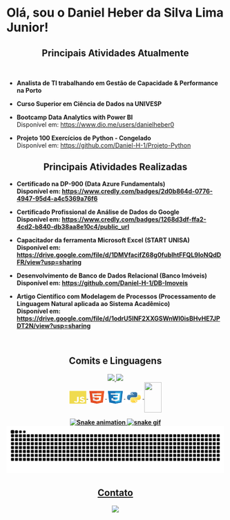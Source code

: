 # Olá, sou o Daniel Heber da Silva Lima Junior!

 <h2 align="center">Principais Atividades Atualmente</h2><br>

 - <b> Analista de TI trabalhando em Gestão de Capacidade & Performance na Porto </b> <br>

 - <b> Curso Superior em Ciência de Dados na UNIVESP </b> <br>

 - <b> Bootcamp Data Analytics with Power BI </b> <br>
 Disponível em: https://www.dio.me/users/danielheber0 

 - <b> Projeto 100 Exercícios de Python - Congelado </b> <br>
 Disponível em: https://github.com/Daniel-H-1/Projeto-Python

 <h2 align="center">Principais Atividades Realizadas</h2>
 
  - <b> Certificado na DP-900 (Data Azure Fundamentals) <b><br>
 Disponível em: https://www.credly.com/badges/2d0b864d-0776-4947-95d4-a4c5369a76f6

  - <b> Certificado Profissional de Análise de Dados do Google <b><br>
 Disponível em: https://www.credly.com/badges/1268d3df-ffa2-4cd2-b840-db38aa8e10c4/public_url

 - <b> Capacitador da ferramenta Microsoft Excel (START UNISA) </b> <br>
 Disponível em: https://drive.google.com/file/d/1DMVfacifZ68g0fublhtFFQL9IoNQdDFR/view?usp=sharing
 
 - <b> Desenvolvimento de Banco de Dados Relacional (Banco Imóveis) </b> <br>
 Disponível em: https://github.com/Daniel-H-1/DB-Imoveis
 
 - <b> Artigo Científico com Modelagem de Processos (Processamento de Linguagem Natural aplicada ao Sistema Acadêmico) <b> <br>
 Disponível em: https://drive.google.com/file/d/1odrU5INF2XXGSWnWl0isBHvHE7JPDT2N/view?usp=sharing
<br>

<h2 align="center"> Comits e Linguagens </h2>

<div align="center">
  <a href="https://github.com/Daniel-H-1">
  <img height="180em" src="https://github-readme-stats.vercel.app/api?username=Daniel-H-1&show_icons=true&theme=dark&include_all_commits=true&count_private=true"/>
  <img height="180em" src="https://github-readme-stats.vercel.app/api/top-langs/?username=Daniel-H-1&layout=compact&langs_count=7&theme=dark"/>
</div>
<div style="display: inline_block" ALIGN="center">
  <img align="center" alt="Rafa-Js" height="30" width="40" src="https://raw.githubusercontent.com/devicons/devicon/master/icons/javascript/javascript-plain.svg">
  <img align="center" alt="Rafa-HTML" height="30" width="40" src="https://raw.githubusercontent.com/devicons/devicon/master/icons/html5/html5-original.svg">
  <img align="center" alt="Rafa-CSS" height="30" width="40" src="https://raw.githubusercontent.com/devicons/devicon/master/icons/css3/css3-original.svg">
  <img align="center" alt="Rafa-Python" height="30" width="40" src="https://raw.githubusercontent.com/devicons/devicon/master/icons/python/python-original.svg">
  <img align="center" height="70" width="40" img src="https://cdn.jsdelivr.net/gh/devicons/devicon/icons/mysql/mysql-original-wordmark.svg" />
</div>
<div align="center">
  
  ![Snake animation](https://github.com/Daniel-H-1/Daniel-H-1/blob/output/github-contribution-grid-snake.gif)
  ![snake gif](https://github.com/Daniel-H-1/Daniel-H-1/blob/output/github-contribution-grid-snake.gif)
  ![snake gif](https://github.com/Daniel-H-1/Daniel-H-1/blob/output/github-contribution-grid-snake-dark.svg)
  
</div>
<h2></h2>

<h2 align="center">Contato</h2>
<div align="center">
  <a target="_blank" href="https://www.linkedin.com/in/daniel-h-s-l-junior"><img src="https://img.shields.io/badge/LinkedIn-0077B5?style=for-the-badge&logo=linkedin&logoColor=white"></a>
</div>
